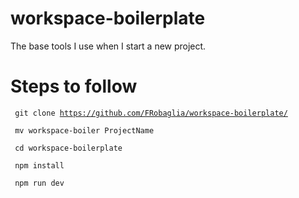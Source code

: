 # workspace-boilerplate

The base tools I use when I start a new project.

# Steps to follow

<code> git clone https://github.com/FRobaglia/workspace-boilerplate/ </code>

<code> mv workspace-boiler ProjectName </code>

<code> cd workspace-boilerplate </code>

<code> npm install </code>

<code> npm run dev </code>


